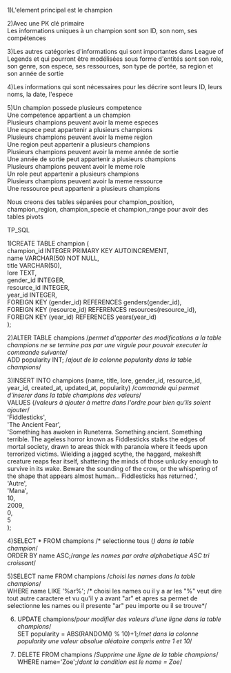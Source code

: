 1)L'element principal est le champion

2)Avec une PK clé primaire  
Les informations uniques à un champion sont son ID, son nom, ses compétences

3)Les autres catégories d'informations qui sont importantes dans League of Legends et qui pourront être modélisées sous forme d'entités sont son role, son genre, son espece, ses ressources, son type de portée, sa region et son année de sortie

4)Les informations qui sont nécessaires pour les décrire sont leurs ID, leurs noms, la date, l'espece

5)Un champion possede plusieurs competence  
Une competence appartient a un champion  
Plusieurs champions peuvent avoir la meme especes  
Une espece peut appartenir a plusieurs champions  
Plusieurs champions peuvent avoir la meme region   
Une region peut appartenir a plusieurs champions  
Plusieurs champions peuvent avoir la meme année de sortie   
Une année de sortie peut appartenir a plusieurs champions  
Plusieurs champions peuvent avoir le meme role   
Un role peut appartenir a plusieurs champions  
Plusieurs champions peuvent avoir la meme ressource   
Une ressource peut appartenir a plusieurs champions  

Nous creons des tables séparées pour champion_position, champion_region, champion_specie et champion_range pour avoir des tables pivots

TP_SQL

1)CREATE TABLE champion (  
	champion_id INTEGER PRIMARY KEY AUTOINCREMENT,  
	name VARCHAR(50) NOT NULL,  
	title VARCHAR(50),  
	lore TEXT,  
	gender_id INTEGER,  
	resource_id INTEGER,  
	year_id INTEGER,  
	FOREIGN KEY (gender_id) REFERENCES genders(gender_id),  
	FOREIGN KEY (resource_id) REFERENCES resources(resource_id),  
	FOREIGN KEY (year_id) REFERENCES years(year_id)  
);  

2)ALTER TABLE champions /*permet d'apporter des modifications a la table champions ne se termine pas par une virgule pour pouvoir executer la commande suivante*/  
ADD popularity INT; /*ajout de la colonne popularity dans la table champions*/  

3)INSERT INTO champions (name, title, lore, gender_id, resource_id, year_id, created_at, updated_at, popularity) /*commande qui permet d'inserer dans la table champions des valeurs*/  
VALUES (/*valeurs à ajouter à mettre dans l'ordre pour bien qu'ils soient ajouter*/  
    'Fiddlesticks',  
    'The Ancient Fear',  
    'Something has awoken in Runeterra. Something ancient. Something terrible. The ageless horror known as Fiddlesticks stalks the edges of mortal society, drawn to areas thick with paranoia where it feeds upon terrorized victims. Wielding a jagged scythe, the haggard, makeshift creature reaps fear itself, shattering the minds of those unlucky enough to survive in its wake. Beware the sounding of the crow, or the whispering of the shape that appears almost human... Fiddlesticks has returned.',  
    'Autre',  
    'Mana',  
    10,  
    2009,  
    0,  
    5  
);  

4)SELECT * FROM champions /* selectionne tous (*) dans la table champion*/  
ORDER BY name ASC;/*range les names par ordre alphabetique ASC tri croissant*/  

5)SELECT name FROM champions /*choisi les names dans la table champions*/  
WHERE name LIKE '%ar%'; /* choisi les names ou il y a ar les "%" veut dire tout autre caractere et vu qu'il y a avant "ar" et apres sa permet de selectionne les names ou il presente "ar" peu importe ou il se trouve*/  

6) UPDATE champions/*pour modifier des valeurs d'une ligne dans la table champions*/  
 SET popularity = ABS(RANDOM() % 10)+1;/*met dans la colonne popularity une valeur absolue aléatoire compris entre 1 et 10*/  

7)  DELETE FROM champions /*Supprime une ligne de la table champions*/  
     WHERE name='Zoe';/*dont la condition est le name = Zoe*/  
